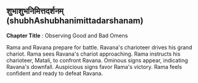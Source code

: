 ## शुभाशुभनिमित्तदर्शनम् (shubhAshubhanimittadarshanam)
**Chapter Title** : Observing Good and Bad Omens

Rama and Ravana prepare for battle. Ravana's charioteer drives his grand chariot. Rama sees Ravana's chariot approaching. Rama instructs his charioteer, Matali, to confront Ravana. Ominous signs appear, indicating Ravana's downfall. Auspicious signs favor Rama's victory. Rama feels confident and ready to defeat Ravana.